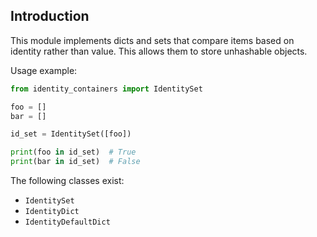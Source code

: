 ## Introduction

This module implements dicts and sets that compare items based on identity rather than value. This
allows them to store unhashable objects.

Usage example:

```python
from identity_containers import IdentitySet

foo = []
bar = []

id_set = IdentitySet([foo])

print(foo in id_set)  # True
print(bar in id_set)  # False
```

The following classes exist:

-   `IdentitySet`
-   `IdentityDict`
-   `IdentityDefaultDict`
